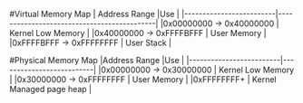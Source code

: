 #Virtual Memory Map
| Address Range           |Use                                         |
|-------------------------|--------------------------------------------|
|0x00000000 -> 0x40000000 | Kernel Low Memory                          |
|0x40000000 -> 0xFFFFBFFF | User Memory                                |
|0xFFFFBFFF -> 0xFFFFFFFF | User Stack                                 |

#Physical Memory Map
|Address Range            |Use                       |
|-------------------------|--------------------------|
|0x00000000 -> 0x30000000 | Kernel Low Memory        |
|0x30000000 -> 0xFFFFFFFF | User Memory              |
|0xFFFFFFFF+              | Kernel Managed page heap |
